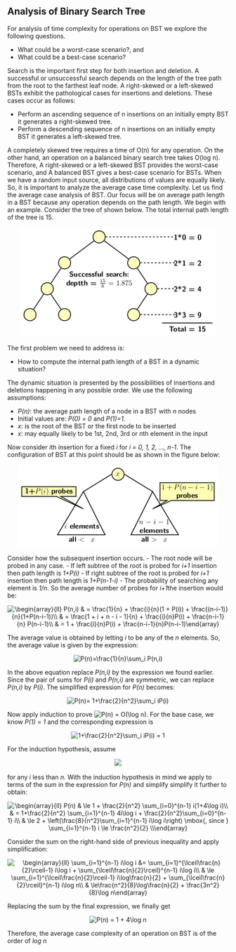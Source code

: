 ## Analysis of Binary Search Tree

For analysis of time complexity for operations on BST we explore the following questions.
- What could be a worst-case scenario?, and
- What could be a best-case scenario?

Search is the important first step for both insertion and deletion. A successful or unsuccessful search depends on the length of the tree path from the root to the farthest leaf node.
A right-skewed or a left-skewed BSTs exhibit the pathological cases for insertions and deletions. These cases occur as follows:
- Perform an ascending sequence of n insertions on an initially empty BST it generates a right-skewed tree.
- Perform a descending sequence of n insertions on an initially empty BST it generates a left-skewed tree.

A completely skewed tree requires a time of O(n) for any operation. On the other hand, an operation on a balanced binary search tree takes O(log n). Therefore,
A right-skewed or a left-skewed BST provides the worst-case scenario, and
A balanced BST gives a best-case scenario for BSTs.
When we have a random input source, all distributions of values are equally likely. So, it is important to analyze the average case time complexity. Let us find 
the average case analysis of BST. Our focus will be on average path length in a BST because any operation depends on the path length.
We begin with an example. Consider the tree of shown below. The total internal path length of the tree is 15.
<p align="center">
<img src="../images/BSTinternalPath.jpg">
</p>

The first problem we need to address is:

- How to compute the internal path length of a BST in a dynamic situation? 

The dynamic situation is presented by the possibilities of insertions and deletions happening in any possible order. We use the following assumptions:

- <i>P(n)</i>: the  average path length of a node in a BST with <i>n</i> nodes 
- Initial values are: <i>P(0) = 0</i> and <i>P(1)=1</i>.
- <i>x</i>: is the root of the BST or the first node to be inserted
- <i>x</i>: may equally likely to be 1st, 2nd, 3rd or <i>n</i>th element in the input  

Now consider <i>i</i>th insertion for a fixed <i>i</i> for <i>i = 0, 1, 2, ..., n-1</i>. The configuration of BST at this point should be as shown in 
the figure below:
<p align="center">
<img src="../images/averageCaseBST.jpg">
</p>
Consider how the subsequent insertion occurs.
- The root node will be probed in any case.
- If left subtree of the root is probed for <i>i+1</i> insertion then path length is <i>1+P(i)</i>
- If right subtree of the root is probed for <i>i+1</i> insertion then path length is <i>1+P(n-1-i)</i>
- The probability of searching any element is <i>1/n</i>.
So the average number of probes for <i>i+1</i>the insertion would be:
<p align="center">
<img src="https://latex.codecogs.com/svg.image?\begin{array}{ll}&space;P(n,i)&space;&&space;=&space;\frac{1}{n}&space;&plus;&space;\frac{i}{n}(1&space;&plus;&space;P(i))&space;&plus;&space;\frac{(n-i-1)}{n}(1&plus;P(n-i-1))\\&space;&space;&space;&space;&space;&space;&space;&&space;=&space;\frac{1&space;&plus;&space;i&space;&plus;&space;n&space;-&space;i&space;-&space;1}{n}&space;&plus;&space;\frac{i}{n}P(i)&space;&plus;&space;\frac{n-i-1}{n}&space;P(n-i-1)\\&space;&space;&space;&space;&space;&space;&space;&space;&&space;=&space;1&space;&plus;&space;\frac{i}{n}P(i)&space;&plus;&space;\frac{n-i-1}{n}P(n-i-1)\end{array}&space;" title="\begin{array}{ll} P(n,i) & = \frac{1}{n} + \frac{i}{n}(1 + P(i)) + \frac{(n-i-1)}{n}(1+P(n-i-1))\\ & = \frac{1 + i + n - i - 1}{n} + \frac{i}{n}P(i) + \frac{n-i-1}{n} P(n-i-1)\\ & = 1 + \frac{i}{n}P(i) + \frac{n-i-1}{n}P(n-i-1)\end{array} " />
  </p>

The average value is obtained by letting <i>i</i> to be any of the <i>n</i> elements. So, the average value is given by the expression:
<p align="center">
<img src="https://latex.codecogs.com/svg.image?&space;&space;P(n)=\frac{1}{n}\sum_i&space;P(n,i)" title=" P(n)=\frac{1}{n}\sum_i P(n,i)" />
  
  </p>
In the above equation replace <i>P(n,i)</i> by the expression we found earlier. Since the pair of sums for <i>P(i)</i> and <i>P(n,i)</i> are symmetric, 
we can replace <i>P(n,i)</i> by <i>P(i)</i>. The simplified expression for <i>P(n)</i> becomes:
<p align="center">
<img src="https://latex.codecogs.com/svg.image?&space;&space;P(n)=&space;1&plus;\frac{2}{n^2}\sum_i&space;iP(i)" title=" P(n)= 1+\frac{2}{n^2}\sum_i iP(i)" />
  </p>
  
Now apply induction to prove <img src="https://latex.codecogs.com/svg.image?P(n)&space;=&space;O(\log&space;n)" title="P(n) = O(\log n)" />. 
For the base case, we know <i>P(1) = 1</i> and the corresponding expression is 
<p align="center"><img src="https://latex.codecogs.com/svg.image?1&plus;\frac{2}{n^2}\sum_i&space;iP(i)&space;=&space;1" title="1+\frac{2}{n^2}\sum_i iP(i) = 1" /></p>
For the induction hypothesis, assume 
<p align="center">
  <img src="https://latex.codecogs.com/svg.image?1&space;&plus;&space;4\log&space;i">
  </p>
  for any <i>i</i> less than <i>n</i>. With the induction hypothesis in mind we apply to terms of the sum in the expression for <i>P(n)</i> and simplify simplify it further to obtain: 
<p align="center">
<img src="https://latex.codecogs.com/svg.image?\begin{array}{ll}&space;&space;P(n)&space;&&space;\le&space;1&space;&plus;&space;\frac{2}{n^2}&space;\sum_{i=0}^{n-1}&space;i(1&plus;4\log&space;i)\\&space;&space;&space;&space;&space;&space;&space;&space;&space;&space;&space;&space;&space;&space;&space;&space;&space;&&space;=&space;1&plus;\frac{2}{n^2}&space;\sum_{i=1}^{n-1}&space;4i\log&space;i&space;&plus;&space;\frac{2}{n^2}\sum_{i=0}^{n-1}&space;i\\&space;&space;&space;&space;&space;&space;&space;&space;&space;&space;&space;&space;&space;&space;&space;&space;&space;&&space;\le&space;2&space;&plus;&space;\left(\frac{8}{n^2}\sum_{i=1}^{n-1}&space;i\log&space;i\right)&space;\mbox{,&space;since&space;}&space;\sum_{i=1}^{n-1}&space;i&space;\le&space;\frac{n^2}{2}&space;\\\end{array}" title="\begin{array}{ll} P(n) & \le 1 + \frac{2}{n^2} \sum_{i=0}^{n-1} i(1+4\log i)\\ & = 1+\frac{2}{n^2} \sum_{i=1}^{n-1} 4i\log i + \frac{2}{n^2}\sum_{i=0}^{n-1} i\\ & \le 2 + \left(\frac{8}{n^2}\sum_{i=1}^{n-1} i\log i\right) \mbox{, since } \sum_{i=1}^{n-1} i \le \frac{n^2}{2} \\\end{array}" />
</p>
Consider the sum on the right-hand side of previous inequality and apply simplification:
<p align="center">
<img src="https://latex.codecogs.com/svg.image?\begin{array}{ll}&space;&space;\sum_{i=1}^{n-1}&space;i\log&space;i&space;&=&space;&space;\sum_{i=1}^{\lceil\frac{n}{2}\rceil-1}&space;i\log&space;i&space;&plus;&space;\sum_{\lceil\frac{n}{2}\rceil}^{n-1}&space;i\log&space;i\\&space;&space;&space;&space;&space;&space;&space;&space;&space;&space;&space;&space;&space;&space;&space;&space;&space;&space;&space;&space;&space;&space;&space;&space;&space;&space;&space;&space;&space;&space;&space;&space;&space;&space;&space;&&space;\le&space;\sum_{i=1}^{\lceil\frac{n}{2}\rceil-1}&space;i\log\frac{n}{2}&space;&plus;&space;\sum_{\lceil\frac{n}{2}\rceil}^{n-1}&space;i\log&space;n\\&space;&space;&space;&space;&space;&space;&space;&space;&space;&space;&space;&space;&space;&space;&space;&space;&space;&space;&space;&space;&space;&space;&space;&space;&space;&space;&space;&space;&space;&space;&space;&space;&space;&space;&&space;\le\frac{n^2}{8}\log\frac{n}{2}&space;&plus;&space;\frac{3n^2}{8}\log&space;n\end{array}" title="\begin{array}{ll} \sum_{i=1}^{n-1} i\log i &= \sum_{i=1}^{\lceil\frac{n}{2}\rceil-1} i\log i + \sum_{\lceil\frac{n}{2}\rceil}^{n-1} i\log i\\ & \le \sum_{i=1}^{\lceil\frac{n}{2}\rceil-1} i\log\frac{n}{2} + \sum_{\lceil\frac{n}{2}\rceil}^{n-1} i\log n\\ & \le\frac{n^2}{8}\log\frac{n}{2} + \frac{3n^2}{8}\log n\end{array}" />
  </p>
Replacing the sum by the final expression, we finally get 
<p align="center">
<img src="https://latex.codecogs.com/svg.image?P(n)&space;=&space;1&space;&plus;&space;4\log&space;n" title="P(n) = 1 + 4\log n" />
</p>
Therefore, the average case complexity of an operation on BST is of the order of <i>log n</i>
